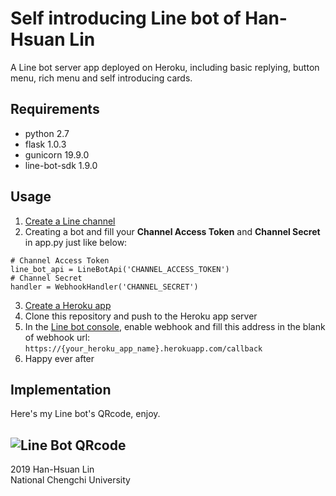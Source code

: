 ﻿# Self introducing Line bot of Han-Hsuan Lin
A Line bot server app deployed on Heroku, including basic replying, button menu, rich menu and self introducing cards.
## Requirements
- python 2.7
- flask 1.0.3
- gunicorn 19.9.0
- line-bot-sdk 1.9.0
## Usage
1. [Create a Line channel](https://developers.line.biz/en/docs/messaging-api/getting-started/)
2. Creating a bot and fill your **Channel Access Token** and **Channel Secret** in app.py just like below:
```
# Channel Access Token
line_bot_api = LineBotApi('CHANNEL_ACCESS_TOKEN')
# Channel Secret
handler = WebhookHandler('CHANNEL_SECRET')
``` 
3. [Create a Heroku app](https://www.heroku.com)
4. Clone this repository and push to the Heroku app server
5. In the [Line bot console](https://developers.line.biz/console/register/messaging-api/provider/), enable webhook and fill this address in the blank of webhook url:
`https://{your_heroku_app_name}.herokuapp.com/callback`
6. Happy ever after
## Implementation
Here's my Line bot's QRcode, enjoy.
     
![Line Bot QRcode](https://i.imgur.com/BzbRjnt.png)
---
2019 Han-Hsuan Lin    
National Chengchi University
